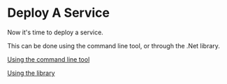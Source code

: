# Deploy A Service

Now it's time to deploy a service.

This can be done using the command line tool, or through the .Net library.

[Using the command line tool](/commands/deploy-service)

[Using the library](/library/deploy-service)
